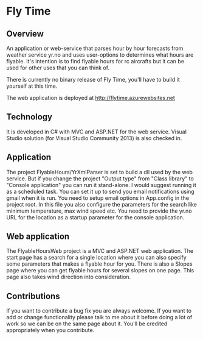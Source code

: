 Fly Time
========

Overview
--------
An application or web-service that parses hour by hour forecasts from weather service yr.no and uses user-options to determines what hours are flyable. It's intention is to find flyable hours for rc aircrafts but it can be used for other uses that you can think of.

There is currently no binary release of Fly Time, you'll have to build it yourself at this time.

The web application is deployed at http://flytime.azurewebsites.net

Technology
----------
It is developed in C# with MVC and ASP.NET for the web service. Visual Studio solution (for Visual Studio Community 2013) is also checked in.

Application
-----------
The project FlyableHours/YrXmlParser is set to build a dll used by the web service. But if you change the project "Output type" from "Class library" to "Console application" you can run it stand-alone. I would suggest running it as a scheduled task. You can set it up to send you email notifications using gmail when it is run. You need to setup email options in App.config in the project root. In this file you also configure the parameters for the search like minimum temperature, max wind speed etc. You need to provide the yr.no URL for the location as a startup parameter for the console application.

Web application
---------------
The FlyableHoursWeb project is a MVC and ASP.NET web application. The start page has a search for a single location where you can also specify some parameters that makes a flyable hour for you. There is also a Slopes page where you can get flyable hours for several slopes on one page. This page also takes wind direction into consideration.

Contributions
-------------
If you want to contribute a bug fix you are always welcome. If you want to add or change functionality please talk to me about it before doing a lot of work so we can be on the same page about it. You'll be credited appropriately when you contribute.
